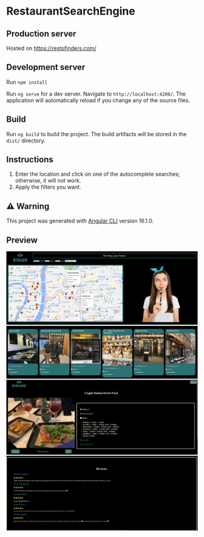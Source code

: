 # RestaurantSearchEngine

## Production server

Hosted on https://restofinders.com/

## Development server

Run `npm install`

Run `ng serve` for a dev server. Navigate to `http://localhost:4200/`. The application will automatically reload if you change any of the source files.

## Build

Run `ng build` to build the project. The build artifacts will be stored in the `dist/` directory.

## Instructions

1. Enter the location and click on one of the autocomplete searches; otherwise, it will not work.
2. Apply the filters you want.

## ⚠️ Warning

This project was generated with [Angular CLI](https://github.com/angular/angular-cli) version 16.1.0.


## Preview

![image](images_repo/1.png)
![image](images_repo/2.png)
![image](images_repo/3.png)
![image](images_repo/4.png)


